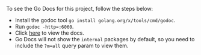 To see the Go Docs for this project, follow the steps below:

- Install the godoc tool `go install golang.org/x/tools/cmd/godoc`.
- Run `godoc -http=:6060`.
- Click [here](http://localhost:6060/pkg/github.com/base-media-cloud/transcode/?m=all) to view the docs.
- Go Docs will not show the `internal` packages by default, so you need to include the `?m=all` query param to view
  them.
